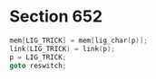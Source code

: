# Section 652

```c << Make node |p| look like a |CHAR_NODE| and |goto reswitch| >>=
mem[LIG_TRICK] = mem[lig_char(p)];
link(LIG_TRICK) = link(p);
p = LIG_TRICK;
goto reswitch;
```
